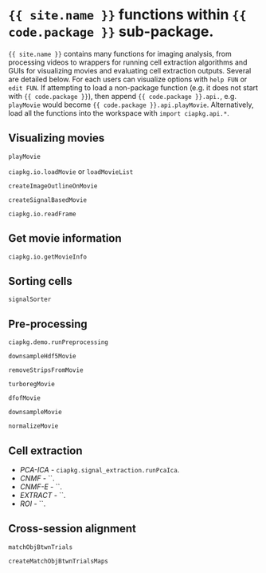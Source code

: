 # `{{ site.name }}` functions within `{{ code.package }}` sub-package.

`{{ site.name }}` contains many functions for imaging analysis, from processing videos to wrappers for running cell extraction algorithms and GUIs for visualizing movies and evaluating cell extraction outputs. Several are detailed below. For each users can visualize options with `help FUN` or `edit FUN`. If attempting to load a non-package function (e.g. it does not start with `{{ code.package }}`), then append `{{ code.package }}.api.`, e.g. `playMovie` would become `{{ code.package }}.api.playMovie`. Alternatively, load all the functions into the workspace with `import ciapkg.api.*`.

## Visualizing movies

`playMovie`

`ciapkg.io.loadMovie` or `loadMovieList`

`createImageOutlineOnMovie`

`createSignalBasedMovie`

`ciapkg.io.readFrame`

## Get movie information

`ciapkg.io.getMovieInfo`

## Sorting cells

`signalSorter`

## Pre-processing

`ciapkg.demo.runPreprocessing`

`downsampleHdf5Movie`

`removeStripsFromMovie`

`turboregMovie`

`dfofMovie`

`downsampleMovie`

`normalizeMovie`

## Cell extraction

- _PCA-ICA_ - `ciapkg.signal_extraction.runPcaIca`.
- _CNMF_ - ``.
- _CNMF-E_ - ``.
- _EXTRACT_ - ``.
- _ROI_ - ``.

## Cross-session alignment

`matchObjBtwnTrials`

`createMatchObjBtwnTrialsMaps`